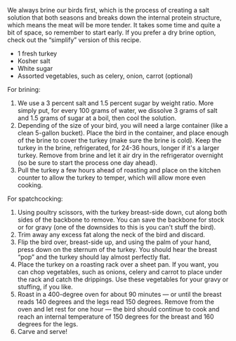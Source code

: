 We always brine our birds first, which is the process of creating a salt solution that both seasons and breaks down the internal protein structure, which means the meat will be more tender. It takes some time and quite a bit of space, so remember to start early. If you prefer a dry brine option, check out the “simplify” version of this recipe. 

<ul>
  <li>1 fresh turkey
  <li>Kosher salt
  <li>White sugar
  <li>Assorted vegetables, such as celery, onion, carrot (optional)
</ul>

<div class="strong">For brining:</div>
<ol>
  <li>We use a 3 percent salt and 1.5 percent sugar by weight ratio. More simply put, for every 100 grams of water, we dissolve 3 grams of salt and 1.5 grams of sugar at a boil, then cool the solution.
 
  <li>Depending of the size of your bird, you will need a large container (like a clean 5-gallon bucket). Place the bird in the container, and place enough of the brine to cover the turkey (make sure the brine is cold). Keep the turkey in the brine, refrigerated, for 24-36 hours, longer if it's a larger turkey. Remove from brine and let it air dry in the refrigerator overnight (so be sure to start the process one day ahead). 
 
  <li>Pull the turkey a few hours ahead of roasting and place on the kitchen counter to allow the turkey to temper, which will allow more even cooking.
</ol>

<div class="strong">For spatchcocking:</div>

<ol>
  <li>Using poultry scissors, with the turkey breast-side down, cut along both sides of the backbone to remove. You can save the backbone for stock or for gravy (one of the downsides to this is you can't stuff the bird). 
 
  <li>Trim away any excess fat along the neck of the bird and discard. 
 
  <li>Flip the bird over, breast-side up, and using the palm of your hand, press down on the sternum of the turkey. You should hear the breast “pop” and the turkey should lay almost perfectly flat. 
 
  <li>Place the turkey on a roasting rack over a sheet pan. If you want, you can chop vegetables, such as onions, celery and carrot to place under the rack and catch the drippings. Use these vegetables for your gravy or stuffing, if you like.
 
  <li>Roast in a 400-degree oven for about 90 minutes — or until the breast reads 140 degrees and the legs read 150 degrees. Remove from the oven and let rest for one hour — the bird should continue to cook and reach an internal temperature of 150 degrees for the breast and 160 degrees for the legs. 
 
  <li>Carve and serve!
</ol>
